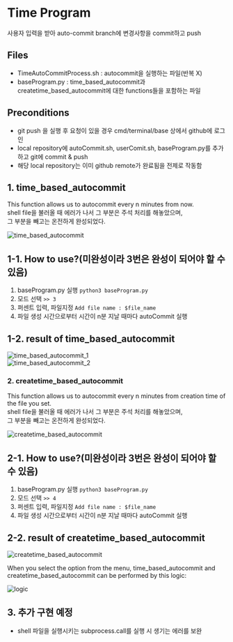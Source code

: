 # Time Program

사용자 입력을 받아 auto-commit branch에 변경사항을 commit하고 push

## Files

- TimeAutoCommitProcess.sh : autocommit을 실행하는 파일(반복 X)
- baseProgram.py : time_based_autocommit과 createtime_based_autocommit에 대한 functions들을 포함하는 파일

## Preconditions

- git push <base branch name>을 실행 후 요청이 있을 경우 cmd/terminal/base 상에서 github에 로그인
- local repository에 autoCommit.sh, userComit.sh, baseProgram.py를 추가하고 git에 commit & push
- 해당 local repository는 이미 github remote가 완료됨을 전제로 작동함

## 1. time_based_autocommit
This function allows us to autocommit every n minutes from now.  
shell file을 불러올 때 에러가 나서 그 부분은 주석 처리를 해놓았으며,   
그 부분을 빼고는 온전하게 완성되었다.  
  
![time_based_autocommit](https://user-images.githubusercontent.com/69781815/121240360-32c08880-c8d5-11eb-8d90-eb81dee08834.JPG)  
  
  
## 1-1. How to use?(미완성이라 3번은 완성이 되어야 할 수 있음)

1. baseProgram.py 실행 `python3 baseProgram.py`
2. 모드 선택 `>> 3`
3. 퍼센트 입력, 파일지정 `Add file name : $file_name`
4. 파일 생성 시간으로부터 시간이 n분 지날 때마다 autoCommit 실행
  
## 1-2. result of time_based_autocommit
![time_based_autocommit_1](https://user-images.githubusercontent.com/69781815/121240393-3d7b1d80-c8d5-11eb-9967-8187303871d0.gif)  
![time_based_autocommit_2](https://user-images.githubusercontent.com/69781815/121240397-3f44e100-c8d5-11eb-9a2b-325e94054bdb.gif)  
  
  

### 2. createtime_based_autocommit
This function allows us to autocommit every n minutes from creation time of the file you set.  
shell file을 불러올 때 에러가 나서 그 부분은 주석 처리를 해놓았으며,   
그 부분을 빼고는 온전하게 완성되었다.  
  
![createtime_based_autocommit](https://user-images.githubusercontent.com/69781815/121240365-348a4c00-c8d5-11eb-8844-f28af420a5da.JPG) 
  
  
## 2-1. How to use?(미완성이라 3번은 완성이 되어야 할 수 있음)

1. baseProgram.py 실행 `python3 baseProgram.py`
2. 모드 선택 `>> 4`
3. 퍼센트 입력, 파일지정 `Add file name : $file_name`
4. 파일 생성 시간으로부터 시간이 n분 지날 때마다 autoCommit 실행
  
  
## 2-2. result of createtime_based_autocommit
![createtime_based_autocommit](https://user-images.githubusercontent.com/69781815/121240409-42d86800-c8d5-11eb-9e36-34d8af9f884a.gif)
  

  
  
When you select the option from the menu, time_based_autocommit and createtime_based_autocommit can be performed by this logic:  
  
![logic](https://user-images.githubusercontent.com/69781815/121240377-36eca600-c8d5-11eb-8d70-86f868181bd1.JPG)  

## 3. 추가 구현 예정

- shell 파일을 실행시키는 subprocess.call를 실행 시 생기는 에러를 보완